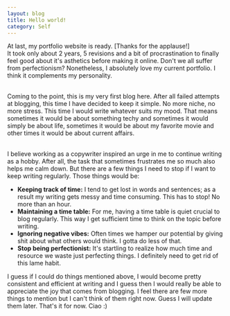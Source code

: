 ```yaml
---
layout: blog
title: Hello world!
category: Self
---
```


At last, my portfolio website is ready. [Thanks for the applause!] 
<br/>It took only about 2 years, 5 revisions and a bit of procrastination to finally feel good about it's asthetics before making it online. Don't we all suffer from perfectionism? Nonetheless, I absolutely love my current portfolio. I think it complements my personality.

<br/>Coming to the point, this is my very first blog here. After all failed attempts at blogging, this time I have decided to keep it simple. No more niche, no more stress. This time I would write whatever suits my mood. That means sometimes it would be about something techy and sometimes it would simply be about life, sometimes it would be about my favorite movie and other times it would be about current affairs.

<br/>I believe working as a copywriter inspired an urge in me to continue writing as a hobby. After all, the task that sometimes frustrates me so much also helps me calm down. But there are a few things I need to stop if I want to keep writing regularly. Those things would be:

<ul>
    <li>
        <span style="font-weight: bold">Keeping track of time:</span> I tend to get lost in words and sentences; as a result my writing gets messy and time consuming. This has to stop! No more than an hour.
    </li>
    <li>
        <span style="font-weight: bold">Maintaining a time table:</span> For me, having a time table is quiet crucial to blog regularly. This way I get sufficient time to think on the topic before writing.
    </li>
    <li>
        <span style="font-weight: bold">Ignoring negative vibes:</span> Often times we hamper our potential by giving shit about what others would think. I gotta do less of that. 
    </li>
    <li>
        <span style="font-weight: bold">Stop being perfectionist:</span> It's startling to realize how much time and resource we waste just perfecting things. I definitely need to get rid of this lame habit.   
    </li>
</ul>
 
I guess if I could do things mentioned above, I would become pretty consistent and efficient at writing and I guess then I would really be able to appreciate the joy that comes from blogging. I feel there are few more things to mention but I can't think of them right now. Guess I will update them later. That's it for now. Ciao :)
